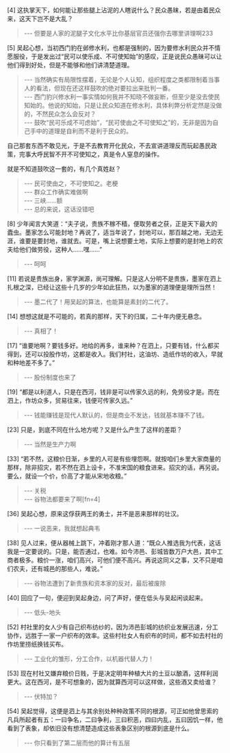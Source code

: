 
[4] 这执掌天下，如何能让那些腿上沾泥的人瞎说什么？民众愚昧，若是由着民众来，这天下岂不是大乱？
>--- 但要是人家的泥腿子文化水平比你基层官员还强你去哪里讲理啊233<br>

[5] 吴起心想，当初西门豹在邺修水利，也都是强制的，因为要修水利民众并不情愿服役，于是发出过“民可以使乐成、不可使知始”的感叹，正是说民众愚昧可以让他们得到好处，但是不能够和他们讲清楚道理。
>--- 当然确实有局限性摆着，无论是个人认知，组织程度之类都限制着当事人的看法，但现在还这样鼓吹的绝对要拉出来批判一番。<br>
>--- 西门豹兴修水利一事实情如何我并不知晓不做妄断，但至少是没去使民知始的。他说的知始，只是让民众知道在修水利，具体利弊分析定然是没做的，不然民众怎么会反对？<br>
>--- 鼓吹“民可乐成不可虑始”，“民可使由之不可使知之”的，无非是因为自己手中的道理是自利而不是利于民众的。

自己那套东西不敢见光，于是不去教育开化民众，不去宣讲道理反而玩起愚民政策，完事大呼民智不开不可使知之，真是令人窒息的操作。

就是不知道鼓吹这一套的，有几个真姓赵？<br>
>--- 民可使由之，不可使知之。老梗<br>
>--- 群众工作确实难做啊<br>
>--- 三峡……额<br>
>--- 总的来说，这话没错吧<br>

[8] 少年闻言大笑道：“夫子说，贵族不稼不穑，便取劳者之获，正是天下最大的蠹虫。墨家怎么可能封地？再说了，适当年说了，封地可以，那百越之地，无边无涯，谁要是要封地，谁就去。可是，嘴上说想要土地，实际上想要的是封地上的农夫给他们做劳役，这种人……嘿……”
>--- 呵呵<br>

[11] 若说是贵族出身，家学渊源，尚可理解。只是这人分明不是贵族，墨家在泗上扎根之深，已经让这些十几岁的少年如此狂热，以为墨家的道理便是理所当然！
>--- 墨二代了！用吴起的算法，也能算是素封的二代了。<br>

[14] 想想这就是不可能的，若真的那样，天下的归属，二十年内便无悬念。
>--- 真相了！<br>

[17] “谁要地啊？要钱多好。地给的再多，谁来种？在泗上，只要有钱，什么都买得到，还可以投股作坊，这都是收入。我们村社，这油坊、造纸作坊的收入，早就和种地差不多了。”
>--- 股份制度也来了<br>

[19] “都是以利道人，只是在西河，钱非是可以传家久远的利，免劳役才是。而在泗上，作坊众多，贸易往来，钱便可传家久远。”
>--- 钱能赚钱是现代人默认的，但是商业不发达，钱就基本赚不了钱。<br>

[23] 只是，到底不同在什么地方呢？又是什么产生了这样的差距？
>--- 当然是生产力啊<br>

[33] “若不然，这粮价日渐，乡里的人可是有些埋怨啊。就按咱们乡里大家商量的那样，除非招灾，若不然在泗上设卡，不准宋国的粮食进来。招灾的话，再另说。要么，就设一个价，价高了才能从宋地收粮。”
>--- 关税<br>
>--- 谷物法都要来了啊[fn=4]<br>

[36] 吴起心想，原来这俘获两王的勇士，并不是恶来那样的壮汉。
>--- 一说恶来，我就想起典韦<br>

[38] 见人过来，便从器械上跳下，冲着刚才那人道：“既众人推选我为代表，这话我是一定要说的。只是，能否通过，也难。如今沛邑、彭城皆数万户大邑，其中工商者极多。粮价一涨，咱们高兴，可他们便不高兴。再说这同义之事，又不只是咱们农夫，还有城邑的那些人，难说。”
>--- 谷物法遭到了新贵族和资本家的反对，最后被废除<br>

[40] 回应了一句，便迎到吴起身边，问了声好，便在低头与吴起闲谈起来。
>--- 低头-地头<br>

[52] 村社里的女人少有自己织布纺纱的，因为沛邑彭城的纺织业发展迅速，分工协作，远胜于一家一户织布的效率。这些村社女人有织布的时间，都不如去村社的作坊里捞纸换钱买布。
>--- 工业化的雏形，分工合作，以机器代替人力！<br>

[53] 现在村社又嫌弃粮价日贱，于是决定明年种植大片的土豆以酿酒，这样利润更大。这在西河，是不可想象的，因为就算西河可以这样做，这些酒又卖给谁？
>--- 伏特加？<br>

[54] 吴起觉得，这便是泗上与其余别处种种政策不同的根源，可正如他曾思索的凡兵所起者有五：一曰争名，二曰争利，三曰积恶，四曰内乱，五曰因饥一样，他看到了表象，却依旧没有想清楚造成这些表象区别的根源到底是什么。
>--- 你只看到了第二层而他的算计有五层<br>
